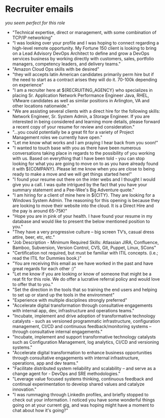 # Recruiter emails
_you seem perfect for this role_

* "Technical expertise, direct or management, with some combination of TCP/IP networking"
* “I was looking over your profile and I was hoping to connect regarding a high-level remote opportunity. My Fortune 150 client is looking to bring on a Lead Advisory DevOps Architect to define and grow a DevOps services business by working directly with customers, sales, portfolio managers, competency leaders, and delivery teams."
* "Amazon Cloud Ops skills with be desired"
* "they will accepts latin American candidates primarily perm hire but if the need to start as a contract arises they will do it. 70-100k depending on experience"
* "I am a recruiter here at ${RECRUITING_AGENCY} who specializes in placing Sr. Application Network Performance Engineer Java, RHEL, VMware candidates as well as similar positions in Arlington, VA and other locations nationwide."
* "We are assisting several clients with a direct hire for the following skills:  Network Engineer, Sr. System Admin, a Storage Engineer.  If you are interested in being considered and learning more details, please forward a recent copy of your resume for review and consideration."
* "...you could potentially be a great fit for a variety of Project Management roles we currently have open."
* "Let me know what works and I am praying I hear back from you soon!"
* "I wanted to touch base with you as there have been numerous conversations taking place in regards to the possibility of you working with us. Based on everything that I have been told - you can stop looking for what you are going to move on to as you have already found it with ${COMPANY}. Please let me know when you are close to being ready to make a move and we will get things started here!"
* "I found your resume out there on the inter webs and I thought I would give you a call. I was quite intrigued by the fact that you have your summary statement and a Pee-Wee's Big Adventure quote."
* "I am hiring for a client of mine here in ${CITY}. They are looking for a Windows System Admin. The reasoning for this opening is because they are looking to move their website into the cloud. It is a Direct Hire and the pay is around 65-75K!"
* "Hope you are in pink of your health. I have found your resume in my database and would like to present the below mentioned position to you."
* "They have a very progressive culture – big screen TV’s, casual dress attire, beer, etc, etc."
* "Job Description - Minimum Required Skills: Atlassian JIRA, Confluence, Bamboo, Subversion, Version Control, CVS, Git, Puppet, Linux, SCons"
* "Certification not required, but must be familiar with ITIL concepts. (i.e.; read the ITIL for Dummies book.)"
* "You are receiving this email as we have worked in the past and have great regards for each other :)"
* "Let me know if you are looking or know of someone that might be a reat fit for this role. We do offer a lucrative referral policy and would love to offer that to you."
* "Set the direction in the tools that so training the end users and helping to set up or stand up the tools in the environment"
* "Experience with multiple disciplines strongly preferred"
* "Accelerate digital transformation through consultative engagements with internal app, dev, infrastructure and operations teams."
* "Incubate, implement and drive adoption of transformative technology catalysts - such as versioned programmatic infrastructure, configuration management, CI/CD and continuous feedback/monitoring systems – through consultative internal engagements."
* "Incubate, implement and support transformative technology catalysts such as Configuration Management, log analytics, CI/CD and versioning systems."
* "Accelerate digital transformation to enhance business opportunities through consultative engagements with internal infrastructure, operations, app and dev teams."
* "Facilitate distributed system reliability and scalability – and serve as a change agent for - DevOps and SRE methodologies."
* "Leverage value focused systems thinking, continuous feedback and continual experimentation to develop shared values and catalyze innovation."
* "I was rummaging through LinkedIn profiles, and briefly stopped to check out your information. I noticed you have some wonderful things going on at your current gig, and was hoping might have a moment to chat about how it's going?"
